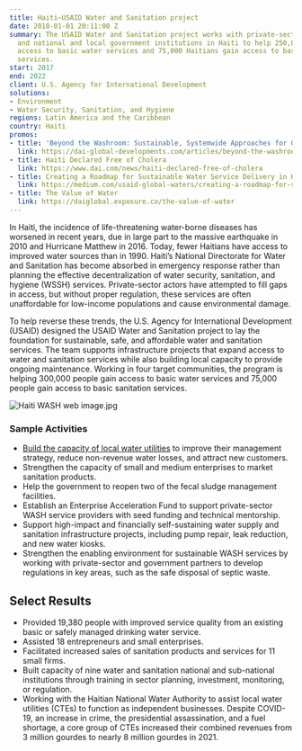 ```yaml
---
title: Haiti—USAID Water and Sanitation project
date: 2018-01-01 20:11:00 Z
summary: The USAID Water and Sanitation project works with private-sector partners
  and national and local government institutions in Haiti to help 250,000 people gain
  access to basic water services and 75,000 Haitians gain access to basic sanitation
  services.
start: 2017
end: 2022
client: U.S. Agency for International Development
solutions:
- Environment
- Water Security, Sanitation, and Hygiene
regions: Latin America and the Caribbean
country: Haiti
promos:
- title: 'Beyond the Washroom: Sustainable, Systemwide Approaches for Good Sanitation'
  link: https://dai-global-developments.com/articles/beyond-the-washroom-sustainable-systemwide-approaches-for-good-sanitation
- title: Haiti Declared Free of Cholera
  link: https://www.dai.com/news/haiti-declared-free-of-cholera
- title: Creating a Roadmap for Sustainable Water Service Delivery in Haiti
  link: https://medium.com/usaid-global-waters/creating-a-roadmap-for-sustainable-water-service-delivery-in-haiti-e67128d7ac98
- title: The Value of Water
  link: https://daiglobal.exposure.co/the-value-of-water
---
```


In Haiti, the incidence of life-threatening water-borne diseases has worsened in recent years, due in large part to the massive earthquake in 2010 and Hurricane Matthew in 2016. Today, fewer Haitians have access to improved water sources than in 1990. Haiti’s National Directorate for Water and Sanitation has become absorbed in emergency response rather than planning the effective decentralization of water security, sanitation, and hygiene (WSSH) services. Private-sector actors have attempted to fill gaps in access, but without proper regulation, these services are often unaffordable for low-income populations and cause environmental damage.

To help reverse these trends, the U.S. Agency for International Development (USAID) designed the USAID Water and Sanitation project to lay the foundation for sustainable, safe, and affordable water and sanitation services. The team supports infrastructure projects that expand access to water and sanitation services while also building local capacity to provide ongoing maintenance. Working in four target communities, the program is helping 300,000 people gain access to basic water services and 75,000 people gain access to basic sanitation services.

![Haiti WASH web image.jpg](/uploads/Haiti%20WASH%20web%20image.jpg)

### Sample Activities

* [Build the capacity of local water utilities](https://medium.com/usaid-global-waters/creating-a-roadmap-for-sustainable-water-service-delivery-in-haiti-e67128d7ac98) to improve their management strategy, reduce non-revenue water losses, and attract new customers. 
* Strengthen the capacity of small and medium enterprises to market sanitation products. 
* Help the government to reopen two of the fecal sludge management facilities. 
* Establish an Enterprise Acceleration Fund to support private-sector WASH service providers with seed funding and technical mentorship.
* Support high-impact and financially self-sustaining water supply and sanitation infrastructure projects, including pump repair, leak reduction, and new water kiosks.
* Strengthen the enabling environment for sustainable WASH services by working with private-sector and government partners to develop regulations in key areas, such as the safe disposal of septic waste.

## Select Results

* Provided 19,380 people with improved service quality from an existing basic or safely managed drinking water service.
* Assisted 18 entrepreneurs and small enterprises.
* Facilitated increased sales of sanitation products and services for 11 small firms.
* Built capacity of nine water and sanitation national and sub-national institutions through training in sector planning, investment, monitoring, or regulation.
* Working with the Haitian National Water Authority to assist local water utilities (CTEs) to function as independent businesses. Despite COVID-19, an increase in crime, the presidential assassination, and a fuel shortage, a core group of CTEs increased their combined revenues from 3 million gourdes to nearly 8 million gourdes in 2021.